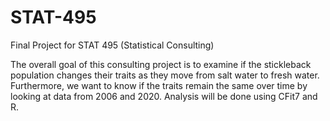 # STAT-495
Final Project for STAT 495 (Statistical Consulting)

The overall goal of this consulting project is to examine if the stickleback population changes their traits as they move from salt water to fresh water. Furthermore, we want to know if the traits remain the same over time by looking at data from 2006 and 2020. Analysis will be done using CFit7 and R.

